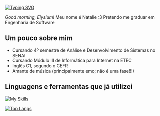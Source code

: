 <a href="https://git.io/typing-svg"><img src="https://readme-typing-svg.demolab.com?font=Bitcount+Prop+Double&size=31&pause=1000&color=AAF75B&width=435&lines=Hello%2C+world!" alt="Typing SVG" /></a>
  </a>

_Good morning, Elysium!_ Meu nome é Natalie :3 Pretendo me graduar em Engenharia de Software

## Um pouco sobre mim 
- Cursando 4º semestre de Análise e Desenvolvimento de Sistemas no SENAI
- Cursando Módulo III de Informática para Internet na ETEC
- Inglês C1, segundo o CEFR
- Amante de música (principalmente emo; não é uma fase!!!)

## Linguagens e ferramentas que já utilizei 

[![My Skills](https://skillicons.dev/icons?i=cpp,arduino,vscode,py,html,js,nodejs,css,express,postgres,postman,react,tailwind)](https://skillicons.dev)

[![Top Langs](https://github-readme-stats.vercel.app/api/top-langs/?username=natalie-baracat)](https://github.com/natalie-baracat/github-readme-stats)


